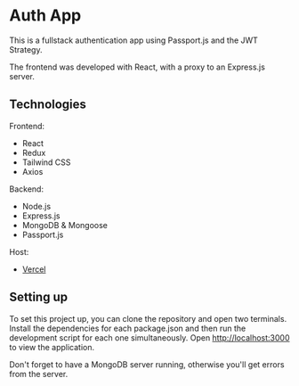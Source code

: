 # Auth App

This is a fullstack authentication app using Passport.js and the JWT Strategy.

The frontend was developed with React, with a proxy to an Express.js server.

## Technologies

Frontend:

- React
- Redux
- Tailwind CSS
- Axios

Backend:

- Node.js
- Express.js
- MongoDB & Mongoose
- Passport.js

Host:

- [Vercel]()

## Setting up

To set this project up, you can clone the repository and open two terminals. Install the dependencies for each package.json and then run the development script for each one simultaneously. Open [http://localhost:3000](http://localhost:3000) to view the application.

Don't forget to have a MongoDB server running, otherwise you'll get errors from the server.

